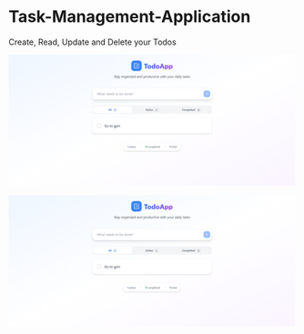# Task-Management-Application
Create, Read, Update and Delete your Todos

![App Preview](https://raw.githubusercontent.com/ShreyasThakur0809/Task-Management-Application/main/Todo.png)
<p align="center">
  <img src="https://raw.githubusercontent.com/ShreyasThakur0809/Task-Management-Application/main/Todo.png" alt="App Preview" width="700" />
</p>
